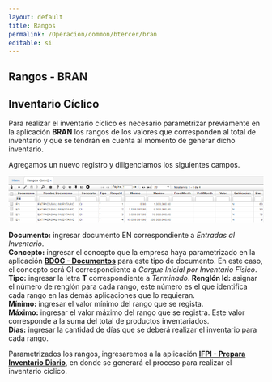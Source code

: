 ```yaml
---
layout: default
title: Rangos
permalink: /Operacion/common/btercer/bran
editable: si
---
```


## Rangos - BRAN

## Inventario Cíclico

Para realizar el inventario cíclico es necesario parametrizar previamente en la aplicación **BRAN** los rangos de los valores que corresponden al total de inventario y que se tendrán en cuenta al momento de generar dicho inventario.  

Agregamos un nuevo registro y diligenciamos los siguientes campos.  

![](BRAN.png)

**Documento:** ingresar documento EN correspondiente a _Entradas al Inventario_.  
**Concepto:** ingresar el concepto que la empresa haya parametrizado en la aplicación [**BDOC - Documentos**](http://docs.oasiscom.com/Operacion/common/bsistema/bdoc) para este tipo de documento. En este caso, el concepto será CI correspondiente a _Cargue Inicial por Inventario Físico_.  
**Tipo:** ingresar la letra **T** correspondiente a _Terminado_.
**Renglón Id:** asignar el número de renglón para cada rango, este número es el que identifica cada rango en las demás aplicaciones que lo requieran.  
**Mínimo:** ingresar el valor mínimo del rango que se regista.  
**Máximo:** ingresar el valor máximo del rango que se registra. Este valor corresponde a la suma del total de productos inventariados.  
**Días:** ingresar la cantidad de días que se deberá realizar el inventario para cada rango.  

Parametrizados los rangos, ingresaremos a la aplicación [**IFPI - Prepara Inventario Diario**](http://docs.oasiscom.com/Operacion/scm/inventarios/ifisico/ifpi), en donde se generará el proceso para realizar el inventario cíclico.  
